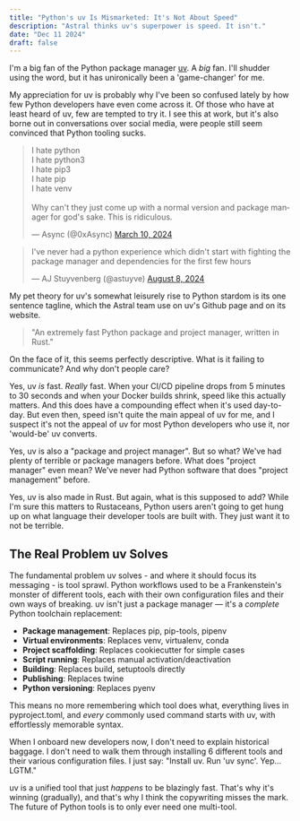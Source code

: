 ```yaml
---
title: "Python's uv Is Mismarketed: It's Not About Speed"
description: "Astral thinks uv's superpower is speed. It isn't."
date: "Dec 11 2024"
draft: false
---
```


I'm a big fan of the Python package manager [uv](https://github.com/astral-sh/uv). A _big_ fan. I'll shudder using the word, but it has unironically been a 'game-changer' for me.

My appreciation for uv is probably why I've been so confused lately by how few Python developers have even come across it. Of those who have at least heard of uv, few are tempted to try it. I see this at work, but it's also borne out in conversations over social media, were people still seem convinced that Python tooling sucks.

<blockquote class="twitter-tweet"><p lang="en" dir="ltr">I hate python<br>I hate python3<br>I hate pip3<br>I hate pip<br>I hate venv<br><br>Why can&#39;t they just come up with a normal version and package manager for god&#39;s sake. This is ridiculous.</p>&mdash; Async (@0xAsync) <a href="https://twitter.com/0xAsync/status/1766962418171670661?ref_src=twsrc%5Etfw">March 10, 2024</a></blockquote> <script async src="https://platform.twitter.com/widgets.js" charset="utf-8"></script>

<blockquote class="twitter-tweet"><p lang="en" dir="ltr">I&#39;ve never had a python experience which didn&#39;t start with fighting the package manager and dependencies for the first few hours</p>&mdash; AJ Stuyvenberg (@astuyve) <a href="https://twitter.com/astuyve/status/1821575077655146751?ref_src=twsrc%5Etfw">August 8, 2024</a></blockquote> <script async src="https://platform.twitter.com/widgets.js" charset="utf-8"></script>

My pet theory for uv's somewhat leisurely rise to Python stardom is its one sentence tagline, which the Astral team use on uv's Github page and on its website.

> "An extremely fast Python package and project manager, written in Rust."

On the face of it, this seems perfectly descriptive. What is it failing to communicate? And why don't people care?

Yes, uv _is_ fast. _Really_ fast. When your CI/CD pipeline drops from 5 minutes to 30 seconds and when your Docker builds shrink, speed like this actually matters. And this does have a compounding effect when it's used day-to-day. But even then, speed isn't quite the main appeal of uv for me, and I suspect it's not the appeal of uv for most Python developers who use it, nor 'would-be' uv converts.

Yes, uv is also a "package and project manager". But so what? We've had plenty of terrible or package managers before. What does "project manager" even mean? We've never had Python software that does "project management" before.

Yes, uv is also made in Rust. But again, what is this supposed to add? While I'm sure this matters to Rustaceans, Python users aren't going to get hung up on what language their developer tools are built with. They just want it to not be terrible.

## The Real Problem uv Solves

The fundamental problem uv solves - and where it should focus its messaging - is tool sprawl. Python workflows used to be a Frankenstein's monster of different tools, each with their own configuration files and their own ways of breaking. uv isn't just a package manager — it's a _complete_ Python toolchain replacement:

- **Package management**: Replaces pip, pip-tools, pipenv
- **Virtual environments**: Replaces venv, virtualenv, conda
- **Project scaffolding**: Replaces cookiecutter for simple cases
- **Script running**: Replaces manual activation/deactivation
- **Building**: Replaces build, setuptools directly
- **Publishing**: Replaces twine
- **Python versioning**: Replaces pyenv

This means no more remembering which tool does what, everything lives in pyproject.toml, and _every_ commonly used command starts with uv, with effortlessly memorable syntax.

When I onboard new developers now, I don't need to explain historical baggage. I don't need to walk them through installing 6 different tools and their various configuration files. I just say: "Install uv. Run 'uv sync'. Yep... LGTM."

uv is a unified tool that just _happens_ to be blazingly fast. That's why it's winning (gradually), and that's why I think the copywriting misses the mark. The future of Python tools is to only ever need one multi-tool.
